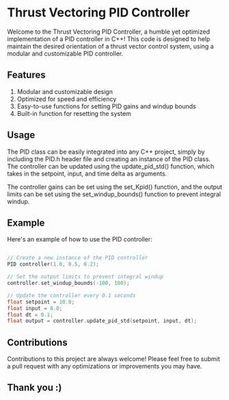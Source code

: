 # Thrust Vectoring PID Controller

Welcome to the Thrust Vectoring PID Controller, a humble yet optimized implementation of a PID controller in C++! This code is designed to help maintain the desired orientation of a thrust vector control system, using a modular and customizable PID controller.

## Features

1. Modular and customizable design
2. Optimized for speed and efficiency
3. Easy-to-use functions for setting PID gains and windup bounds
4. Built-in function for resetting the system

## Usage

The PID class can be easily integrated into any C++ project, simply by including the PID.h header file and creating an instance of the PID class. The controller can be updated using the update_pid_std() function, which takes in the setpoint, input, and time delta as arguments.

The controller gains can be set using the set_Kpid() function, and the output limits can be set using the set_windup_bounds() function to prevent integral windup.

## Example

Here's an example of how to use the PID controller:

```cpp #include "PID.h"

// Create a new instance of the PID controller
PID controller(1.0, 0.5, 0.2);

// Set the output limits to prevent integral windup
controller.set_windup_bounds(-100, 100);

// Update the controller every 0.1 seconds
float setpoint = 10.0;
float input = 8.0;
float dt = 0.1;
float output = controller.update_pid_std(setpoint, input, dt);
```
## Contributions

Contributions to this project are always welcome! Please feel free to submit a pull request with any optimizations or improvements you may have.

## Thank you :)
